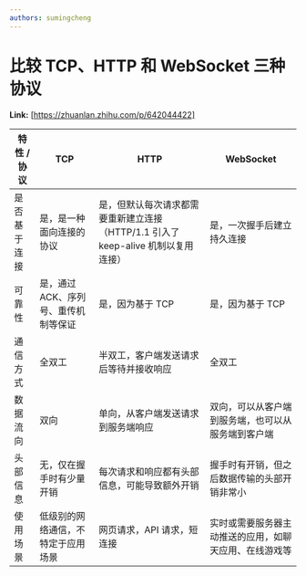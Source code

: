 ```yaml
---
authors: sumingcheng
---
```

# 比较 TCP、HTTP 和 WebSocket 三种协议



 **Link:** [https://zhuanlan.zhihu.com/p/642044422]



| 特性 / 协议 | TCP | HTTP | WebSocket |
| --- | --- | --- | --- |
| 是否基于连接 | 是，是一种面向连接的协议 | 是，但默认每次请求都需要重新建立连接（HTTP/1.1 引入了 keep-alive 机制以复用连接） | 是，一次握手后建立持久连接 |
| 可靠性 | 是，通过 ACK、序列号、重传机制等保证 | 是，因为基于 TCP | 是，因为基于 TCP |
| 通信方式 | 全双工 | 半双工，客户端发送请求后等待并接收响应 | 全双工 |
| 数据流向 | 双向 | 单向，从客户端发送请求到服务端响应 | 双向，可以从客户端到服务端，也可以从服务端到客户端 |
| 头部信息 | 无，仅在握手时有少量开销 | 每次请求和响应都有头部信息，可能导致额外开销 | 握手时有开销，但之后数据传输的头部开销非常小 |
| 使用场景 | 低级别的网络通信，不特定于应用场景 | 网页请求，API 请求，短连接 | 实时或需要服务器主动推送的应用，如聊天应用、在线游戏等 |

